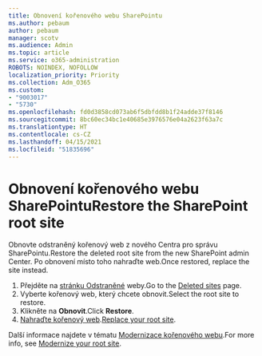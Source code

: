 ```yaml
---
title: Obnovení kořenového webu SharePointu
ms.author: pebaum
author: pebaum
manager: scotv
ms.audience: Admin
ms.topic: article
ms.service: o365-administration
ROBOTS: NOINDEX, NOFOLLOW
localization_priority: Priority
ms.collection: Adm_O365
ms.custom:
- "9003017"
- "5730"
ms.openlocfilehash: fd0d3858cd073ab6f5dbfdd8b1f24adde37f8146
ms.sourcegitcommit: 8bc60ec34bc1e40685e3976576e04a2623f63a7c
ms.translationtype: HT
ms.contentlocale: cs-CZ
ms.lasthandoff: 04/15/2021
ms.locfileid: "51835696"
---
```

# <a name="restore-the-sharepoint-root-site"></a><span data-ttu-id="a1c87-102">Obnovení kořenového webu SharePointu</span><span class="sxs-lookup"><span data-stu-id="a1c87-102">Restore the SharePoint root site</span></span>

<span data-ttu-id="a1c87-103">Obnovte odstraněný kořenový web z nového Centra pro správu SharePointu.</span><span class="sxs-lookup"><span data-stu-id="a1c87-103">Restore the deleted root site from the new SharePoint admin Center.</span></span> <span data-ttu-id="a1c87-104">Po obnovení místo toho nahraďte web.</span><span class="sxs-lookup"><span data-stu-id="a1c87-104">Once restored, replace the site instead.</span></span>

1. <span data-ttu-id="a1c87-105">Přejděte na [stránku Odstraněné](https://admin.microsoft.com/sharepoint?page=recycleBin&modern=true) weby.</span><span class="sxs-lookup"><span data-stu-id="a1c87-105">Go to the [Deleted sites](https://admin.microsoft.com/sharepoint?page=recycleBin&modern=true) page.</span></span> 
2. <span data-ttu-id="a1c87-106">Vyberte kořenový web, který chcete obnovit.</span><span class="sxs-lookup"><span data-stu-id="a1c87-106">Select the root site to restore.</span></span>
3. <span data-ttu-id="a1c87-107">Klikněte na **Obnovit**.</span><span class="sxs-lookup"><span data-stu-id="a1c87-107">Click **Restore**.</span></span>
4. <span data-ttu-id="a1c87-108">[Nahraďte kořenový web](https://docs.microsoft.com/sharepoint/troubleshoot/sites/url-that-resides-under-root-site-collection-is-broken).</span><span class="sxs-lookup"><span data-stu-id="a1c87-108">[Replace your root site](https://docs.microsoft.com/sharepoint/troubleshoot/sites/url-that-resides-under-root-site-collection-is-broken).</span></span>

<span data-ttu-id="a1c87-109">Další informace najdete v tématu [Modernizace kořenového webu](https://docs.microsoft.com/sharepoint/modern-root-site).</span><span class="sxs-lookup"><span data-stu-id="a1c87-109">For more info, see [Modernize your root site](https://docs.microsoft.com/sharepoint/modern-root-site).</span></span>
